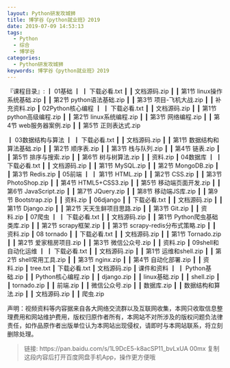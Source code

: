 ```yaml
---
layout: Python研发攻城狮
title: 博学谷《python就业班》2019
date: 2019-07-09 14:53:13
tags:
  - Python
  - 综合
  - 博学谷
categories:
  - Python研发攻城狮
keywords: 博学谷《python就业班》2019
---
```

『课程目录』: 
┃  01基础
┃  ┃  下载必看.txt
┃  ┃  文档源码.zip
┃  ┃  第1节 linux操作系统基础.zip
┃  ┃  第2节 python语法基础.zip
┃  ┃  第3节 项目-飞机大战.zip
┃  ┃  补充资料.zip
┃  02Python核心编程
┃  ┃  下载必看.txt
┃  ┃  文档源码.zip
┃  ┃  第1节 python高级编程.zip
┃  ┃  第2节 linux系统编程.zip
┃  ┃  第3节 网络编程.zip
┃  ┃  第4节 web服务器案例.zip
┃  ┃  第5节 正则表达式.zip
<!-- more -->
┃  03数据结构与算法
┃  ┃  下载必看.txt
┃  ┃  文档源码.zip
┃  ┃  第1节 数据结构和算法基础.zip
┃  ┃  第2节 顺序表.zip
┃  ┃  第3节 栈与队列.zip
┃  ┃  第4节 链表.zip
┃  ┃  第5节 排序与搜索.zip
┃  ┃  第6节 树与树算法.zip
┃  ┃  资料.zip
┃  04数据库
┃  ┃  下载必看.txt
┃  ┃  文档源码.zip
┃  ┃  第1节 MySQL.zip
┃  ┃  第2节 MongoDB.zip
┃  ┃  第3节 Redis.zip
┃  05前端
┃  ┃  第1节 HTML.zip
┃  ┃  第2节 CSS.zip
┃  ┃  第3节 PhotoShop.zip
┃  ┃  第4节 HTML5+CSS3.zip
┃  ┃  第5节 移动端页面开发.zip
┃  ┃  第6节 JavaScript.zip
┃  ┃  第7节 JQuery.zip
┃  ┃  第8节 移动端JS库.zip
┃  ┃  第9节 Bootstrap.zip
┃  ┃  资料.zip
┃  06django
┃  ┃  下载必看.txt
┃  ┃  文档源码.zip
┃  ┃  第1节 Django.zip
┃  ┃  第2节 天天生鲜项目思路.zip
┃  ┃  第3节 Git.zip
┃  ┃  资料.zip
┃  07爬虫
┃  ┃  下载必看.txt
┃  ┃  文档源码.zip
┃  ┃  第1节 Python爬虫基础类库.zip
┃  ┃  第2节 scrapy框架.zip
┃  ┃  第3节 scrapy-redis分布式策略.zip
┃  ┃  资料.zip
┃  08 tornado
┃  ┃  下载必看.txt
┃  ┃  文档源码.zip
┃  ┃  第1节 Tornado.zip
┃  ┃  第2节 爱家租房项目.zip
┃  ┃  第3节 微信公众号.zip
┃  ┃  资料.zip
┃  09shell和自动化运维
┃  ┃  下载必看.txt
┃  ┃  文档源码.zip
┃  ┃  第1节 运维和shell.zip
┃  ┃  第2节 shell常用工具.zip
┃  ┃  第3节 nginx.zip
┃  ┃  第4节 自动化部署.zip
┃  ┃  资料.zip
┃  tree.txt
┃  下载必看.txt
┃  文档源码.zip
┃  课件和资料
┃  ┃  Python基础.zip
┃  ┃  Python核心编程.zip
┃  ┃  django.zip
┃  ┃  linux基础.zip
┃  ┃  shell.zip
┃  ┃  tornado.zip
┃  ┃  前端.zip
┃  ┃  微信公众号.zip
┃  ┃  数据库.zip
┃  ┃  数据结构和算法.zip
┃  ┃  文档源码.zip
┃  ┃  爬虫.zip
<div class="post-copyright">
    <div class="post-copyright__author">
      <span class="post-copyright-meta">声明：视频资料等内容据来自各大网络交流群以及互联网收集，本网只收取信息整理费用和网站维护费用，版权归原作者所有，本网站不对所涉及的版权问题负法律责任，如作品原作者出版单位认为本网站出现侵权，请即时与本网站联系，将立刻删除处理。 </span>
    </div>
</div>

<blockquote class="blockquote-center">
链接: https://pan.baidu.com/s/1L9DcE5-k8acSP11_bvLxUA
00mx 
复制这段内容后打开百度网盘手机App，操作更方便哦
</blockquote>

